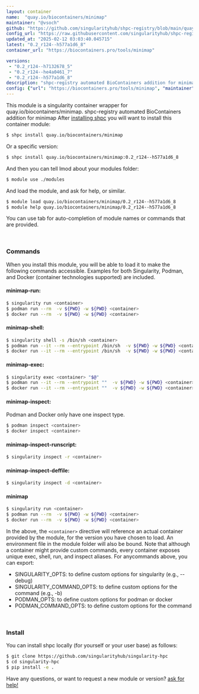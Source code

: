```yaml
---
layout: container
name:  "quay.io/biocontainers/minimap"
maintainer: "@vsoch"
github: "https://github.com/singularityhub/shpc-registry/blob/main/quay.io/biocontainers/minimap/container.yaml"
config_url: "https://raw.githubusercontent.com/singularityhub/shpc-registry/main/quay.io/biocontainers/minimap/container.yaml"
updated_at: "2025-02-12 03:03:40.045715"
latest: "0.2_r124--h577a1d6_8"
container_url: "https://biocontainers.pro/tools/minimap"

versions:
 - "0.2_r124--h7132678_5"
 - "0.2_r124--he4a0461_7"
 - "0.2_r124--h577a1d6_8"
description: "shpc-registry automated BioContainers addition for minimap"
config: {"url": "https://biocontainers.pro/tools/minimap", "maintainer": "@vsoch", "description": "shpc-registry automated BioContainers addition for minimap", "latest": {"0.2_r124--h577a1d6_8": "sha256:6acf816f7583aa3ba3bebb1885da6f931e18574db2d83356cd80e2080fc608f8"}, "tags": {"0.2_r124--h7132678_5": "sha256:9c29e2f2f305f9eec90e3a45b08fb0a292d77a8e2de8b7426f47d735fcec53ce", "0.2_r124--he4a0461_7": "sha256:7a74cd991e5bf37ebef6b05eef29a1c6f8514db911a997c8c49129a682b1593f", "0.2_r124--h577a1d6_8": "sha256:6acf816f7583aa3ba3bebb1885da6f931e18574db2d83356cd80e2080fc608f8"}, "docker": "quay.io/biocontainers/minimap"}
---
```


This module is a singularity container wrapper for quay.io/biocontainers/minimap.
shpc-registry automated BioContainers addition for minimap
After [installing shpc](#install) you will want to install this container module:


```bash
$ shpc install quay.io/biocontainers/minimap
```

Or a specific version:

```bash
$ shpc install quay.io/biocontainers/minimap:0.2_r124--h577a1d6_8
```

And then you can tell lmod about your modules folder:

```bash
$ module use ./modules
```

And load the module, and ask for help, or similar.

```bash
$ module load quay.io/biocontainers/minimap/0.2_r124--h577a1d6_8
$ module help quay.io/biocontainers/minimap/0.2_r124--h577a1d6_8
```

You can use tab for auto-completion of module names or commands that are provided.

<br>

### Commands

When you install this module, you will be able to load it to make the following commands accessible.
Examples for both Singularity, Podman, and Docker (container technologies supported) are included.

#### minimap-run:

```bash
$ singularity run <container>
$ podman run --rm  -v ${PWD} -w ${PWD} <container>
$ docker run --rm  -v ${PWD} -w ${PWD} <container>
```

#### minimap-shell:

```bash
$ singularity shell -s /bin/sh <container>
$ podman run --it --rm --entrypoint /bin/sh  -v ${PWD} -w ${PWD} <container>
$ docker run --it --rm --entrypoint /bin/sh  -v ${PWD} -w ${PWD} <container>
```

#### minimap-exec:

```bash
$ singularity exec <container> "$@"
$ podman run --it --rm --entrypoint ""  -v ${PWD} -w ${PWD} <container> "$@"
$ docker run --it --rm --entrypoint ""  -v ${PWD} -w ${PWD} <container> "$@"
```

#### minimap-inspect:

Podman and Docker only have one inspect type.

```bash
$ podman inspect <container>
$ docker inspect <container>
```

#### minimap-inspect-runscript:

```bash
$ singularity inspect -r <container>
```

#### minimap-inspect-deffile:

```bash
$ singularity inspect -d <container>
```



#### minimap

```bash
$ singularity run <container>
$ podman run --rm  -v ${PWD} -w ${PWD} <container>
$ docker run --rm  -v ${PWD} -w ${PWD} <container>
```


In the above, the `<container>` directive will reference an actual container provided
by the module, for the version you have chosen to load. An environment file in the
module folder will also be bound. Note that although a container
might provide custom commands, every container exposes unique exec, shell, run, and
inspect aliases. For anycommands above, you can export:

 - SINGULARITY_OPTS: to define custom options for singularity (e.g., --debug)
 - SINGULARITY_COMMAND_OPTS: to define custom options for the command (e.g., -b)
 - PODMAN_OPTS: to define custom options for podman or docker
 - PODMAN_COMMAND_OPTS: to define custom options for the command

<br>

### Install

You can install shpc locally (for yourself or your user base) as follows:

```bash
$ git clone https://github.com/singularityhub/singularity-hpc
$ cd singularity-hpc
$ pip install -e .
```

Have any questions, or want to request a new module or version? [ask for help!](https://github.com/singularityhub/singularity-hpc/issues)